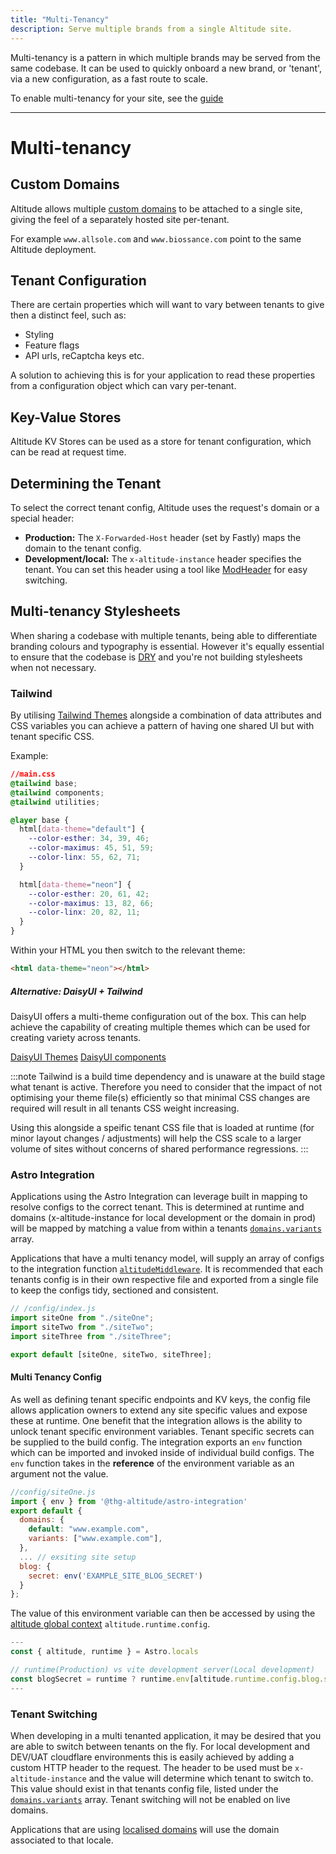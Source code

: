 ```yaml
---
title: "Multi-Tenancy"
description: Serve multiple brands from a single Altitude site.
---
```


Multi-tenancy is a pattern in which multiple brands may be served from the same codebase. It can be used to quickly onboard a new brand, or 'tenant', via a new configuration, as a fast route to scale.

To enable multi-tenancy for your site, see the [guide](/docs/astro-integration/v2.0.0/guides/getting-started#multi-tenancy-mode)

---
# Multi-tenancy

## Custom Domains

Altitude allows multiple [custom domains](https://docs.thgaltitude.com/edge/domains/) to be attached to a single site, giving the feel of a separately hosted site per-tenant.

For example `www.allsole.com` and `www.biossance.com` point to the same Altitude deployment.

## Tenant Configuration

There are certain properties which will want to vary between tenants to give then a distinct feel, such as:

- Styling
- Feature flags
- API urls, reCaptcha keys etc.

A solution to achieving this is for your application to read these properties from a configuration object which can vary per-tenant.

## Key-Value Stores

Altitude KV Stores can be used as a store for tenant configuration, which can be read at request time.

## Determining the Tenant

To select the correct tenant config, Altitude uses the request's domain or a special header:

- **Production:** The `X-Forwarded-Host` header (set by Fastly) maps the domain to the tenant config.
- **Development/local:** The `x-altitude-instance` header specifies the tenant. You can set this header using a tool like [ModHeader](https://modheader.com/) for easy switching.

## Multi-tenancy Stylesheets

When sharing a codebase with multiple tenants, being able to differentiate branding colours and typography is essential. However it's equally essential to ensure that the codebase is [DRY](https://en.wikipedia.org/wiki/Don%27t_repeat_yourself) and you're not building stylesheets when not necessary.

### Tailwind

By utilising [Tailwind Themes](https://tailwindcss.com/docs/theme) alongside a combination of data attributes and CSS variables you can achieve a pattern of having one shared UI but with tenant specific CSS.

Example:

```css
//main.css
@tailwind base;
@tailwind components;
@tailwind utilities;

@layer base {
  html[data-theme="default"] {
    --color-esther: 34, 39, 46;
    --color-maximus: 45, 51, 59;
    --color-linx: 55, 62, 71;
  }

  html[data-theme="neon"] {
    --color-esther: 20, 61, 42;
    --color-maximus: 13, 82, 66;
    --color-linx: 20, 82, 11;
  }
}
```

Within your HTML you then switch to the relevant theme:

```html
<html data-theme="neon"></html>
```

##### Alternative: DaisyUI + Tailwind

DaisyUI offers a multi-theme configuration out of the box. This can help achieve the capability of creating multiple themes which can be used for creating variety across tenants.

[DaisyUI Themes](https://daisyui.com/docs/themes/)
[DaisyUI components](https://daisyui.com/components/)

:::note
Tailwind is a build time dependency and is unaware at the build stage what tenant is active. Therefore you need to consider that the impact of not optimising your theme file(s) efficiently so that minimal CSS changes are required will result in all tenants CSS weight increasing.

Using this alongside a speific tenant CSS file that is loaded at runtime (for minor layout changes / adjustments) will help the CSS scale to a larger volume of sites without concerns of shared performance regressions.
:::

### Astro Integration

Applications using the Astro Integration can leverage built in mapping to resolve configs to the correct tenant. This is determined at runtime and domains (x-altitude-instance for local development or the domain in prod) will be mapped by matching a value from within a tenants [`domains.variants`](/packages/astro-integration/#domains-options) array.

Applications that have a multi tenancy model, will supply an array of configs to the integration function [`altitudeMiddleware`](/packages/astro-integration/#invoke-the-integration). It is recommended that each tenants config is in their own respective file and exported from a single file to keep the configs tidy, sectioned and consistent.

```javascript
// /config/index.js
import siteOne from "./siteOne";
import siteTwo from "./siteTwo";
import siteThree from "./siteThree";

export default [siteOne, siteTwo, siteThree];
```

#### Multi Tenancy Config

As well as defining tenant specific endpoints and KV keys, the config file allows application owners to extend any site specific values and expose these at runtime. One benefit that the integration allows is the ability to unlock tenant specific environment variables. Tenant specific secrets can be supplied to the build config. The integration exports an `env` function which can be imported and invoked inside of individual build configs. The `env` function takes in the **reference** of the environment variable as an argument not the value.

```js
//config/siteOne.js
import { env } from '@thg-altitude/astro-integration'
export default {
  domains: {
    default: "www.example.com",
    variants: ["www.example.com"],
  },
  ... // exsiting site setup
  blog: {
    secret: env('EXAMPLE_SITE_BLOG_SECRET')
  }
};
```

The value of this environment variable can then be accessed by using the [altitude global context](/packages/astro-integration/#altitude-global-context) `altitude.runtime.config`.

```javascript
---
const { altitude, runtime } = Astro.locals

// runtime(Production) vs vite development server(Local development)
const blogSecret = runtime ? runtime.env[altitude.runtime.config.blog.secret] : import.meta.env[altitude.runtime.config.blog.secret]
---
```

### Tenant Switching

When developing in a multi tenanted application, it may be desired that you are able to switch between tenants on the fly. For local development and DEV/UAT cloudflare environments this is easily achieved by adding a custom HTTP header to the request. The header to be used must be `x-altitude-instance` and the value will determine which tenant to switch to. This value should exist in that tenants config file, listed under the [`domains.variants`](/packages/astro-integration/#domains-options) array. Tenant switching will not be enabled on live domains.

Applications that are using [localised domains](/guides/i18n/#localised-domains) will use the domain associated to that locale.
